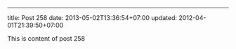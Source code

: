 ---
title: Post 258
date: 2013-05-02T13:36:54+07:00
updated: 2012-04-01T21:39:50+07:00

This is content of post 258